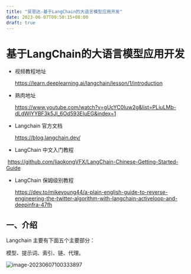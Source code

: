 ```yaml
---
title: "吴恩达-基于LangChain的大语言模型应用开发"
date: 2023-06-07T09:50:15+08:00
draft: true
---
```


# 基于LangChain的大语言模型应用开发

* 视频教程地址

  https://learn.deeplearning.ai/langchain/lesson/1/introduction

* 熟肉地址

  https://www.youtube.com/watch?v=gUcYC0Iuw2g&list=PLiuLMb-dLdWIYYBF3k5JI_6Od593EIuEG&index=1

* Langchain 官方文档

  https://blog.langchain.dev/

* LangChain 中文入门教程

​		https://github.com/liaokongVFX/LangChain-Chinese-Getting-Started-Guide

* LangChain 保姆级别教程

  https://dev.to/mikeyoung44/a-plain-english-guide-to-reverse-engineering-the-twitter-algorithm-with-langchain-activeloop-and-deepinfra-47fh

## 一、介绍

Langchain 主要有下面五个主要部分：

模型、提示词、索引、链、代理。

![image-20230607100333897](https://zhuyaguang-1308110266.cos.ap-shanghai.myqcloud.com/img/image-20230607100333897.png)

